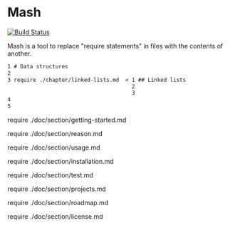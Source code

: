 # Mash

[![Build Status](https://travis-ci.org/bas080/Mash.svg?branch=master)](https://travis-ci.org/bas080/Mash)

Mash is a tool to replace "require statements" in files with the contents of
another.

```markdown
1 # Data structures
2
3 require ./chapter/linked-lists.md  < 1 ## Linked lists
                                       2
                                       3
4
5
```

require ./doc/section/getting-started.md

require ./doc/section/reason.md

require ./doc/section/usage.md

require ./doc/section/installation.md

require ./doc/section/test.md

require ./doc/section/projects.md

require ./doc/section/roadmap.md

require ./doc/section/license.md
